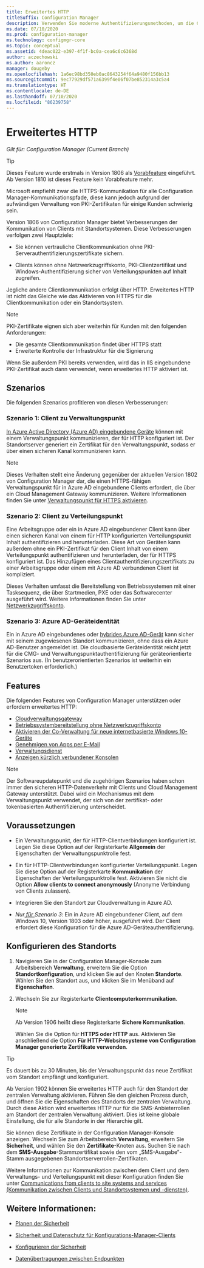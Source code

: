 ```yaml
---
title: Erweitertes HTTP
titleSuffix: Configuration Manager
description: Verwenden Sie moderne Authentifizierungsmethoden, um die Clientkommunikation ohne PKI-Zertifikate zu sichern.
ms.date: 07/10/2020
ms.prod: configuration-manager
ms.technology: configmgr-core
ms.topic: conceptual
ms.assetid: 4deac022-e397-4f1f-bc0a-cea6c6c6368d
author: aczechowski
ms.author: aaroncz
manager: dougeby
ms.openlocfilehash: 1a6ec98bd350eb0ac8643254f64a9480f156bb13
ms.sourcegitcommit: 9ec77929df571a6399f4e06f07be852314a3c5a4
ms.translationtype: HT
ms.contentlocale: de-DE
ms.lasthandoff: 07/10/2020
ms.locfileid: "86239758"
---
```

# <a name="enhanced-http"></a>Erweitertes HTTP

*Gilt für: Configuration Manager (Current Branch)*

<!--1356889,1358460-->

> [!Tip]  
> Dieses Feature wurde erstmals in Version 1806 als [Vorabfeature](../../servers/manage/pre-release-features.md) eingeführt. Ab Version 1810 ist dieses Feature kein Vorabfeature mehr.  

Microsoft empfiehlt zwar die HTTPS-Kommunikation für alle Configuration Manager-Kommunikationspfade, diese kann jedoch aufgrund der aufwändigen Verwaltung von PKI-Zertifikaten für einige Kunden schwierig sein.

Version 1806 von Configuration Manager bietet Verbesserungen der Kommunikation von Clients mit Standortsystemen. Diese Verbesserungen verfolgen zwei Hauptziele:  

- Sie können vertrauliche Clientkommunikation ohne PKI-Serverauthentifizierungszertifikate sichern.  

- Clients können ohne Netzwerkzugriffskonto, PKI-Clientzertifikat und Windows-Authentifizierung sicher von Verteilungspunkten auf Inhalt zugreifen.  

Jegliche andere Clientkommunikation erfolgt über HTTP. Erweitertes HTTP ist nicht das Gleiche wie das Aktivieren von HTTPS für die Clientkommunikation oder ein Standortsystem.<!-- SCCMDocs issue #1212 -->

> [!Note]  
> PKI-Zertifikate eignen sich aber weiterhin für Kunden mit den folgenden Anforderungen:  
>
> - Die gesamte Clientkommunikation findet über HTTPS statt  
> - Erweiterte Kontrolle der Infrastruktur für die Signierung
>
> Wenn Sie außerdem PKI bereits verwenden, wird das in IIS eingebundene PKI-Zertifikat auch dann verwendet, wenn erweitertes HTTP aktiviert ist.



## <a name="scenarios"></a><a name="bkmk_scenario"></a> Szenarios

Die folgenden Szenarios profitieren von diesen Verbesserungen:  

### <a name="scenario-1-client-to-management-point"></a><a name="bkmk_scenario1"></a> Szenario 1: Client zu Verwaltungspunkt

<!--1356889-->
[In Azure Active Directory (Azure AD) eingebundene Geräte](/azure/active-directory/devices/concept-azure-ad-join) können mit einem Verwaltungspunkt kommunizieren, der für HTTP konfiguriert ist. Der Standortserver generiert ein Zertifikat für den Verwaltungspunkt, sodass er über einen sicheren Kanal kommunizieren kann.

> [!Note]  
> Dieses Verhalten stellt eine Änderung gegenüber der aktuellen Version 1802 von Configuration Manager dar, die einen HTTPS-fähigen Verwaltungspunkt für in Azure AD eingebundene Clients erfordert, die über ein Cloud Management Gateway kommunizieren. Weitere Informationen finden Sie unter [Verwaltungspunkt für HTTPS aktivieren](../../clients/manage/cmg/certificates-for-cloud-management-gateway.md#bkmk_mphttps).  

### <a name="scenario-2-client-to-distribution-point"></a><a name="bkmk_scenario2"></a> Szenario 2: Client zu Verteilungspunkt

<!--1358228-->
Eine Arbeitsgruppe oder ein in Azure AD eingebundener Client kann über einen sicheren Kanal von einem für HTTP konfigurierten Verteilungspunkt Inhalt authentifizieren und herunterladen. Diese Art von Geräten kann außerdem ohne ein PKI-Zertifikat für den Client Inhalt von einem Verteilungspunkt authentifizieren und herunterladen, der für HTTPS konfiguriert ist. Das Hinzufügen eines Clientauthentifizierungszertifikats zu einer Arbeitsgruppe oder einem mit Azure AD verbundenen Client ist kompliziert.

Dieses Verhalten umfasst die Bereitstellung von Betriebssystemen mit einer Tasksequenz, die über Startmedien, PXE oder das Softwarecenter ausgeführt wird. Weitere Informationen finden Sie unter [Netzwerkzugriffskonto](accounts.md#network-access-account).<!--1358278-->

### <a name="scenario-3-azure-ad-device-identity"></a><a name="bkmk_scenario3"></a> Szenario 3: Azure AD-Geräteidentität

<!--1358460-->
Ein in Azure AD eingebundenes oder [hybrides Azure AD-Gerät](/azure/active-directory/devices/concept-azure-ad-join-hybrid) kann sicher mit seinem zugewiesenen Standort kommunizieren, ohne dass ein Azure AD-Benutzer angemeldet ist. Die cloudbasierte Geräteidentität reicht jetzt für die CMG- und Verwaltungspunktauthentifizierung für geräteorientierte Szenarios aus. (In benutzerorientierten Szenarios ist weiterhin ein Benutzertoken erforderlich.)  


## <a name="features"></a>Features

Die folgenden Features von Configuration Manager unterstützen oder erfordern erweitertes HTTP:

- [Cloudverwaltungsgateway](../../clients/manage/cmg/plan-cloud-management-gateway.md)
- [Betriebssystembereitstellung ohne Netzwerkzugriffskonto](../../../osd/plan-design/planning-considerations-for-automating-tasks.md#enhanced-http)
- [Aktivieren der Co-Verwaltung für neue internetbasierte Windows 10-Geräte](../../../comanage/tutorial-co-manage-new-devices.md)
- [Genehmigen von Apps per E-Mail](../../../apps/deploy-use/app-approval.md#bkmk_email-approve)
- [Verwaltungsdienst](../../../develop/adminservice/overview.md)
- [Anzeigen kürzlich verbundener Konsolen](../../servers/manage/admin-console.md#bkmk_viewconnected)

> [!Note]  
> Der Softwareupdatepunkt und die zugehörigen Szenarios haben schon immer den sicheren HTTP-Datenverkehr mit Clients und Cloud Management Gateway unterstützt. Dabei wird ein Mechanismus mit dem Verwaltungspunkt verwendet, der sich von der zertifikat- oder tokenbasierten Authentifizierung unterscheidet.<!-- SCCMDocs issue #1148 -->


## <a name="prerequisites"></a>Voraussetzungen  

- Ein Verwaltungspunkt, der für HTTP-Clientverbindungen konfiguriert ist. Legen Sie diese Option auf der Registerkarte **Allgemein** der Eigenschaften der Verwaltungspunktrolle fest.  

- Ein für HTTP-Clientverbindungen konfigurierter Verteilungspunkt. Legen Sie diese Option auf der Registerkarte **Kommunikation** der Eigenschaften der Verteilungspunktrolle fest. Aktivieren Sie nicht die Option **Allow clients to connect anonymously** (Anonyme Verbindung von Clients zulassen).  

- Integrieren Sie den Standort zur Cloudverwaltung in Azure AD.  

- *Nur[ für ](#bkmk_scenario3)Szenario 3*: Ein in Azure AD eingebundener Client, auf dem Windows 10, Version 1803 oder höher, ausgeführt wird. Der Client erfordert diese Konfiguration für die Azure AD-Geräteauthentifizierung.<!-- SCCMDocs issue 1126 -->


## <a name="configure-the-site"></a>Konfigurieren des Standorts

1. Navigieren Sie in der Configuration Manager-Konsole zum Arbeitsbereich **Verwaltung**, erweitern Sie die Option **Standortkonfiguration**, und klicken Sie auf den Knoten **Standorte**. Wählen Sie den Standort aus, und klicken Sie im Menüband auf **Eigenschaften**.  

2. Wechseln Sie zur Registerkarte **Clientcomputerkommunikation**.

    > [!Note]
    > Ab Version 1906 heißt diese Registerkarte **Sichere Kommunikation**.<!-- SCCMDocs#1645 -->  

    Wählen Sie die Option für **HTTPS oder HTTP** aus. Aktivieren Sie anschließend die Option **Für HTTP-Websitesysteme von Configuration Manager generierte Zertifikate verwenden**.

> [!Tip]
> Es dauert bis zu 30 Minuten, bis der Verwaltungspunkt das neue Zertifikat vom Standort empfängt und konfiguriert.

<!--3798957-->
Ab Version 1902 können Sie erweitertes HTTP auch für den Standort der zentralen Verwaltung aktivieren. Führen Sie den gleichen Prozess durch, und öffnen Sie die Eigenschaften des Standorts der zentralen Verwaltung. Durch diese Aktion wird erweitertes HTTP nur für die SMS-Anbieterrollen am Standort der zentralen Verwaltung aktiviert. Dies ist keine globale Einstellung, die für alle Standorte in der Hierarchie gilt.

Sie können diese Zertifikate in der Configuration Manager-Konsole anzeigen. Wechseln Sie zum Arbeitsbereich **Verwaltung**, erweitern Sie **Sicherheit**, und wählen Sie den **Zertifikate**-Knoten aus. Suchen Sie nach dem **SMS-Ausgabe**-Stammzertifikat sowie den vom „SMS-Ausgabe“-Stamm ausgegebenen Standortserverrollen-Zertifikaten.

Weitere Informationen zur Kommunikation zwischen dem Client und dem Verwaltungs- und Verteilungspunkt mit dieser Konfiguration finden Sie unter [Communications from clients to site systems and services (Kommunikation zwischen Clients und Standortsystemen und -diensten)](communications-between-endpoints.md#Planning_Client_to_Site_System).


## <a name="see-also"></a>Weitere Informationen:

- [Planen der Sicherheit](../security/plan-for-security.md)  

- [Sicherheit und Datenschutz für Konfigurations-Manager-Clients](../../clients/deploy/plan/security-and-privacy-for-clients.md)  

- [Konfigurieren der Sicherheit](../security/configure-security.md)  

- [Datenübertragungen zwischen Endpunkten](communications-between-endpoints.md)  
